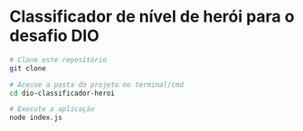 # Classificador de nível de herói para o desafio DIO

```bash
# Clone este repositório
git clone

# Acesse a pasta do projeto no terminal/cmd
cd dio-classificador-heroi

# Execute a aplicação
node index.js
```
